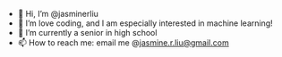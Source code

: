 - 👋 Hi, I’m @jasminerliu
- 👀 I’m love coding, and I am especially interested in machine learning!
- 🌱 I’m currently a senior in high school
- 📫 How to reach me: email me @jasmine.r.liu@gmail.com

<!---
jasminerliu/jasminerliu is a ✨ special ✨ repository because its `README.md` (this file) appears on your GitHub profile.
You can click the Preview link to take a look at your changes.
--->
